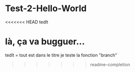 # Test-2-Hello-World
<<<<<<< HEAD
tedlt

là, ça va bugguer...
=======

tedlt = tout est dans le titre
je teste la fonction "branch"
>>>>>>> readme-completion
